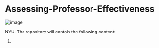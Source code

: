 # Assessing-Professor-Effectiveness
![image](https://cds.nyu.edu/wp-content/uploads/2023/11/cropped-cds-logo-white-1.png)

NYU. The repository will contain the following content:

1) 
